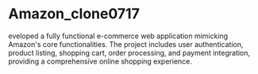 # Amazon_clone0717
eveloped a fully functional e-commerce web application mimicking Amazon's core functionalities. The project includes user authentication, product listing, shopping cart, order processing, and payment integration, providing a comprehensive online shopping experience.
